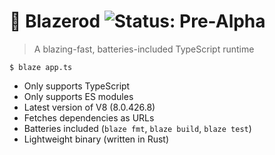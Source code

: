 # 🌟 Blazerod ![Status: Pre-Alpha](https://badgen.net/badge/status/pre-alpha/red)

> A blazing-fast, batteries-included TypeScript runtime

```terminal
$ blaze app.ts
```

- Only supports TypeScript
- Only supports ES modules
- Latest version of V8 (8.0.426.8)
- Fetches dependencies as URLs
- Batteries included (`blaze fmt`, `blaze build`, `blaze test`)
- Lightweight binary (written in Rust)
